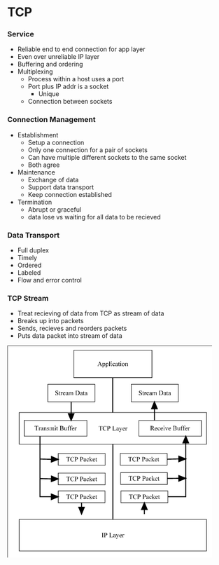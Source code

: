 
# TCP

### Service 
- Reliable end to end connection for app layer
- Even over unreliable IP layer
- Buffering and ordering
- Multiplexing
    - Process within a host uses a port 
    - Port plus IP addr is a socket
        - Unique
    - Connection between sockets

### Connection Management
- Establishment
    - Setup a connection
    - Only one connection for a pair of sockets
    - Can have multiple different sockets to the same socket
    - Both agree
- Maintenance
    - Exchange of data
    - Support data transport
    - Keep connection established
- Termination 
    - Abrupt or graceful
    - data lose vs waiting for all data to be recieved

### Data Transport 
- Full duplex
- Timely
- Ordered
- Labeled
- Flow and error control 


### TCP Stream
- Treat recieving of data from TCP as stream of data
- Breaks up into packets
- Sends, recieves and reorders packets
- Puts data packet into stream of data

![tcp_stream](./tcp_stream.png)

